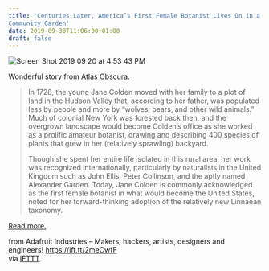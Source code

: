 ```yaml
---
title: 'Centuries Later, America’s First Female Botanist Lives On in a
Community Garden'
date: 2019-09-30T11:06:00+01:00
draft: false
---
```


![Screen Shot 2019 09 20 at 4 53 43 PM](https://cdn-blog.adafruit.com/uploads/2019/09/Screen-Shot-2019-09-20-at-4.53.43-PM.png "Screen Shot 2019-09-20 at 4.53.43 PM.png")

Wonderful story from [Atlas Obscura](https://www.atlasobscura.com/articles/jane-colden-first-american-female-botanist).

> In 1728, the young Jane Colden moved with her family to a plot of land in the Hudson Valley that, according to her father, was populated less by people and more by “wolves, bears, and other wild animals.” Much of colonial New York was forested back then, and the overgrown landscape would become Colden’s office as she worked as a prolific amateur botanist, drawing and describing 400 species of plants that grew in her (relatively sprawling) backyard.
> 
> Though she spent her entire life isolated in this rural area, her work was recognized internationally, particularly by naturalists in the United Kingdom such as John Ellis, Peter Collinson, and the aptly named Alexander Garden. Today, Jane Colden is commonly acknowledged as the first female botanist in what would become the United States, noted for her forward-thinking adoption of the relatively new Linnaean taxonomy.

[Read more.](https://www.atlasobscura.com/articles/jane-colden-first-american-female-botanist)

  
  
from Adafruit Industries – Makers, hackers, artists, designers and engineers! https://ift.tt/2meCwfF  
via [IFTTT](https://ifttt.com/?ref=da&site=blogger)